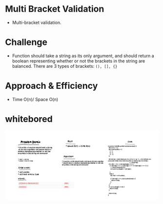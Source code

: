 # Multi Bracket Validation

* Multi-bracket validation. 

# Challenge
* Function should take a string as its only argument, and should return a boolean representing whether or not the brackets in the string are balanced. There are 3 types of brackets: `(), [], {}`
# Approach & Efficiency
  * Time O(n)/ Space O(n)
  
  # whitebored

  <img src = "./Whiteboard-5_26_2021,5_45_45PM.png">